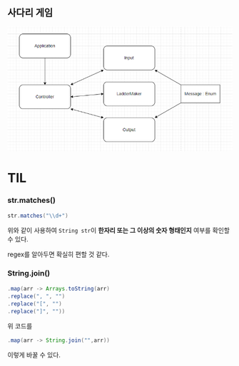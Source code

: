 ## 사다리 게임

![img.png](img.png)

# TIL

### str.matches()
```java
str.matches("\\d+")
```
위와 같이 사용하여 `String str`이 **한자리 또는 그 이상의 숫자 형태인지** 여부를 확인할 수 있다. 

regex를 알아두면 확실히 편할 것 같다.
### String.join()
```java
.map(arr -> Arrays.toString(arr)
.replace(", ", "")
.replace("[", "")
.replace("]", ""))
```
위 코드를
```java
.map(arr -> String.join("",arr))
```
이렇게 바꿀 수 있다.
